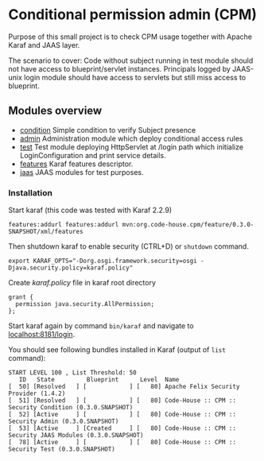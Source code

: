 # Conditional permission admin (CPM)

Purpose of this small project is to check CPM usage together with Apache Karaf and JAAS layer.

The scenario to cover:
Code without subject running in test module should not have access to blueprint/servlet instances.
Principals logged by JAAS-unix login module should have access to servlets but still miss access to blueprint.

## Modules overview

* [condition](tree/master/condition) Simple condition to verify Subject presence
* [admin](tree/master/admin) Administration module which deploy conditional access rules
* [test](tree/master/test) Test module deploying HttpServlet at /login path which initialize LoginConfiguration and print service details.
* [features](tree/master/features) Karaf features descriptor.
* [jaas](tree/master/jaas) JAAS modules for test purposes.
 

### Installation

Start karaf (this code was tested with Karaf 2.2.9)

```
features:addurl features:addurl mvn:org.code-house.cpm/feature/0.3.0-SNAPSHOT/xml/features
```
Then shutdown karaf to enable security (CTRL+D) or `shutdown` command.
```
export KARAF_OPTS="-Dorg.osgi.framework.security=osgi -Djava.security.policy=karaf.policy"
```
Create *karaf.policy* file in karaf root directory
```
grant {
  permission java.security.AllPermission;
};
```
Start karaf again by command `bin/karaf` and navigate to [localhost:8181/login](http://localhost:8181/login).

You should see following bundles installed in Karaf (output of `list` command):
```
START LEVEL 100 , List Threshold: 50
   ID   State         Blueprint      Level  Name
[  50] [Resolved   ] [            ] [   80] Apache Felix Security Provider (1.4.2)
[  51] [Resolved   ] [            ] [   80] Code-House :: CPM :: Security Condition (0.3.0.SNAPSHOT)
[  52] [Active     ] [            ] [   80] Code-House :: CPM :: Security Admin (0.3.0.SNAPSHOT)
[  53] [Active     ] [Created     ] [   80] Code-House :: CPM :: Security JAAS Modules (0.3.0.SNAPSHOT)
[  78] [Active     ] [            ] [   80] Code-House :: CPM :: Security Test (0.3.0.SNAPSHOT)
```
